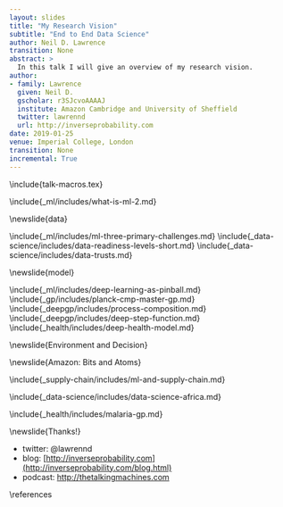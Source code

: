 ```yaml
---
layout: slides
title: "My Research Vision"
subtitle: "End to End Data Science"
author: Neil D. Lawrence
transition: None
abstract: >
  In this talk I will give an overview of my research vision.
author:
- family: Lawrence
  given: Neil D.
  gscholar: r3SJcvoAAAAJ
  institute: Amazon Cambridge and University of Sheffield
  twitter: lawrennd
  url: http://inverseprobability.com
date: 2019-01-25
venue: Imperial College, London
transition: None
incremental: True
---
```


\include{talk-macros.tex}

\include{_ml/includes/what-is-ml-2.md}
<!--include{_ai/includes/ai-vs-data-science-2.md}-->

\newslide{data}

\include{_ml/includes/ml-three-primary-challenges.md}
\include{_data-science/includes/data-readiness-levels-short.md}
\include{_data-science/includes/data-trusts.md}

\newslide{model}

\include{_ml/includes/deep-learning-as-pinball.md}
\include{_gp/includes/planck-cmp-master-gp.md}
\include{_deepgp/includes/process-composition.md}
\include{_deepgp/includes/deep-step-function.md}
\include{_health/includes/deep-health-model.md}

\newslide{Environment and Decision}

\newslide{Amazon: Bits and Atoms}

\include{_supply-chain/includes/ml-and-supply-chain.md}

\include{_data-science/includes/data-science-africa.md}

\include{_health/includes/malaria-gp.md}

\newslide{Thanks!}

* twitter: \@lawrennd
* blog: [http://inverseprobability.com](http://inverseprobability.com/blog.html)
* podcast: <http://thetalkingmachines.com>

\references
